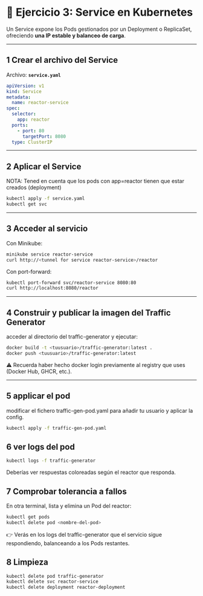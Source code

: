 # 🚀 Ejercicio 3: Service en Kubernetes

Un Service expone los Pods gestionados por un Deployment o ReplicaSet, ofreciendo **una IP estable y balanceo de carga**.

---

## 1 Crear el archivo del Service

Archivo: **`service.yaml`**

```yaml
apiVersion: v1
kind: Service
metadata:
  name: reactor-service
spec:
  selector:
    app: reactor
  ports:
    - port: 80
      targetPort: 8080
  type: ClusterIP
```

---

## 2 Aplicar el Service

NOTA: Tened en cuenta que los pods con app=reactor tienen que estar creados (deployment)

```bash
kubectl apply -f service.yaml
kubectl get svc
```

---

## 3 Acceder al servicio

Con Minikube:

```bash
minikube service reactor-service
curl http://<tunnel for service reactor-service>/reactor
```

Con port-forward:

```bash
kubectl port-forward svc/reactor-service 8080:80
curl http://localhost:8080/reactor
```

---


## 4 Construir y publicar la imagen del Traffic Generator

acceder al directorio del traffic-generator y ejecutar:

```bash
docker build -t <tuusuario>/traffic-generator:latest .
docker push <tuusuario>/traffic-generator:latest
```

⚠️ Recuerda haber hecho docker login previamente al registry que uses (Docker Hub, GHCR, etc.).

---


## 5 applicar el pod

modificar el fichero traffic-gen-pod.yaml para añadir tu usuario y aplicar la config.

```bash
kubectl apply -f traffic-gen-pod.yaml
```

## 6 ver logs del pod
```bash
kubectl logs -f traffic-generator
```

Deberías ver respuestas coloreadas según el reactor que responda.



## 7 Comprobar tolerancia a fallos

En otra terminal, lista y elimina un Pod del reactor:

```bash
kubectl get pods
kubectl delete pod <nombre-del-pod>
```

👉 Verás en los logs del traffic-generator que el servicio sigue respondiendo, balanceando a los Pods restantes.

## 8  Limpieza
```bash
kubectl delete pod traffic-generator
kubectl delete svc reactor-service
kubectl delete deployment reactor-deployment
```

